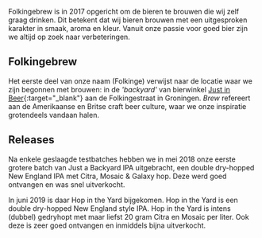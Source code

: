 Folkingebrew is in 2017 opgericht om de bieren te brouwen die wij zelf graag drinken. Dit betekent dat wij bieren brouwen met een uitgesproken karakter in smaak, aroma en kleur. Vanuit onze passie voor goed bier zijn we altijd op zoek naar verbeteringen.

## Folkingebrew

Het eerste deel van onze naam (Folkinge) verwijst naar de locatie waar we zijn begonnen met brouwen: in de _'backyard'_ van bierwinkel [Just in Beer](https://www.justinbeer.nl){:target="_blank"} aan de Folkingestraat in Groningen. _Brew_ refereert aan de Amerikaanse en Britse craft beer culture, waar we onze inspiratie grotendeels vandaan halen.

## Releases

Na enkele geslaagde testbatches hebben we in mei 2018 onze eerste grotere batch van Just a Backyard IPA uitgebracht, een double dry-hopped New England IPA met Citra, Mosaic & Galaxy hop. Deze werd goed ontvangen en was snel uitverkocht.

In juni 2019 is daar Hop in the Yard bijgekomen. Hop in the Yard is een double dry-hopped New England style IPA. Hop in the Yard is intens (dubbel) gedryhopt met maar liefst 20 gram Citra en Mosaic per liter. Ook deze is zeer goed ontvangen en inmiddels bijna uitverkocht.
